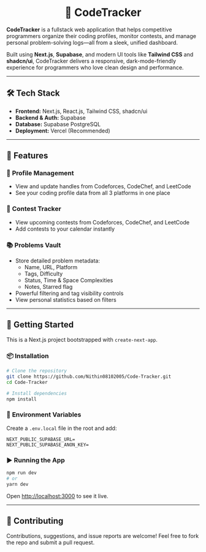 <div align="center">

# 🚀 **CodeTracker**

</div>

**CodeTracker** is a fullstack web application that helps competitive programmers organize their coding profiles, monitor contests, and manage personal problem-solving logs—all from a sleek, unified dashboard.

Built using **Next.js**, **Supabase**, and modern UI tools like **Tailwind CSS** and **shadcn/ui**, CodeTracker delivers a responsive, dark-mode-friendly experience for programmers who love clean design and performance.

---

## 🛠 **Tech Stack**

- **Frontend:** Next.js, React.js, Tailwind CSS, shadcn/ui
- **Backend & Auth:** Supabase
- **Database:** Supabase PostgreSQL
- **Deployment:** Vercel (Recommended)

---

## 📌 **Features**

### 👤 **Profile Management**
- View and update handles from Codeforces, CodeChef, and LeetCode
- See your coding profile data from all 3 platforms in one place

### 📅 **Contest Tracker**
- View upcoming contests from Codeforces, CodeChef, and LeetCode
- Add contests to your calendar instantly

### 📚 **Problems Vault**
- Store detailed problem metadata:
  - Name, URL, Platform
  - Tags, Difficulty
  - Status, Time & Space Complexities
  - Notes, Starred flag
- Powerful filtering and tag visibility controls
- View personal statistics based on filters

---

## 🚀 **Getting Started**

This is a Next.js project bootstrapped with `create-next-app`.

### 📦 **Installation**

```bash
# Clone the repository
git clone https://github.com/Nithin08102005/Code-Tracker.git
cd Code-Tracker

# Install dependencies
npm install
```

### 🔐 **Environment Variables**

Create a `.env.local` file in the root and add:

```env
NEXT_PUBLIC_SUPABASE_URL=
NEXT_PUBLIC_SUPABASE_ANON_KEY=
```

### ▶️ **Running the App**

```bash
npm run dev
# or
yarn dev
```

Open [http://localhost:3000](http://localhost:3000) to see it live.

---

## 🤝 **Contributing**

Contributions, suggestions, and issue reports are welcome! Feel free to fork the repo and submit a pull request.
